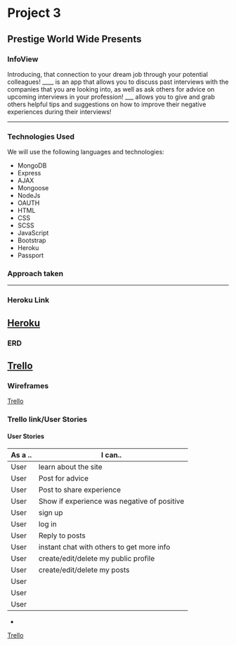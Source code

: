 # Project 3

## Prestige World Wide Presents

### InfoView

Introducing, that connection to your dream job through your potential colleagues!  ____ is an app that allows you to discuss past interviews with the companies that you are looking into, as well as ask others for advice on upcoming interviews in your profession!
___ allows you to give and grab others helpful tips and suggestions on how to improve their negative experiences during their interviews!





---

### Technologies Used

We will use the following languages and technologies:
* MongoDB
* Express
* AJAX
* Mongoose
* NodeJs
* OAUTH
* HTML
* CSS
* SCSS
* JavaScript
* Bootstrap
* Heroku
* Passport


### Approach taken




---
### Heroku Link

[Heroku](https://infoview.herokuapp.com/)
---

### ERD

[Trello](https://trello.com/c/ZyILyhpJ/1-erds)
---

### Wireframes

[Trello](https://trello.com/c/MtA8IxcX/2-wire-frames)

### Trello link/User Stories

#### User Stories

| As a .. | I can.. |
|---------|---------|
| User| learn about the site |
| User| Post for advice |
| User | Post to share experience| 
| User | Show if experience was negative of positive |
| User | sign up |
| User | log in |
| User | Reply to posts |
| User | instant chat with others to get more info|
| User | create/edit/delete my public profile |
| User | create/edit/delete my posts |
| User |  |
| User |  |
| User |  |
-

[Trello](https://trello.com/b/lxEVMb41/project-3-infoview)
